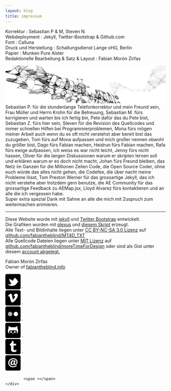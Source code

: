 ```yaml
---
layout: blog
title: impressum
---
```

Korrektur : Sebastian P & M, Steven N.  
Webdeployment : Jekyll, Twitter-Bootstrap & Github.com  
Font : Calluna  
Druck und Herstellung : Schaltungsdienst Lange oHG, Berlin  
Papier : Munken Pure Alster  
Redaktionelle Bearbeitung & Satz & Layout : Fabian Morón Zirfas  




![](images/dankan.jpg)  
Sebastian P. für die stundenlange Telefonkorrektur und mein Freund sein, Frau Müller und Herrn Krohn für die Betreuung, Sebastian M. fürs korrigieren und warten bis ich fertig bin, Pete dafür das du Pete bist, Sebastian Z. fürs hier sein, Steven für die Revision des Quellcodes und immer schnellen Hilfen bei Programmierproblemen, Mona fürs mögen meiner Arbeit auch wenn du es oft nicht verstehst aber bereit bist das zuzugeben, Tom fürs auf Mona aufpassen und mich großer nennen obwohl du größer bist, Dago fürs Fabian machen, Heidrun fürs Fabian machen, Rafa fürs ewige aufpassen, ich weiss es war nicht leicht, Jenny fürs nicht hassen, Oliver für die langen Diskussionen warum er skripten lernen soll und erklären warum er es doch nicht macht, Johan fürs Freund bleiben, das Netz im Ganzen für die Millionen Zeilen Code, die Open Source Coder, ohne euch würde das alles nicht gehen, die Codefee, die über nacht meine Probleme lösst, Tom Preston Werner für das grossartige Jekyll, das ich nicht verstehe aber trotzdem gern benutze, die AE Community für das grossartige Feedback zu AEMap.jsx, Lloyd Alvarez fürs kontaktieren und an alle die ich vergessen habe.  
Super extra spezial Dank mit Sahne an alle die mich mit Zuspruch zum weitermachen animieren.  

------
Diese Website wurde mit <a href= "http://jekyllrb.com/">jekyll</a> und <a href="http://twitter.github.com/bootstrap/">Twitter Bootstrap</a> entwickelt.  
Die Grafiken wurden mit <a href="http://aescripts.com/plexus/">plexus</a> und <a href="https://github.com/fabiantheblind/obj-from-ai">diesem Skript</a> erzeugt.  
Alle Text- und Bildinhalte liegen unter <a href="http://creativecommons.org/licenses/by-nc-sa/3.0/de/"> CC BY-NC-SA 3.0 Lizenz</a> auf <a href="https://github.com/fabiantheblind/MT4D_TXT">github.com/fabiantheblind/MT4D_TXT</a>  
Alle Quellcode Dateien liegen unter <a href="http://www.opensource.org/licenses/mit-license.php">MIT Lizenz</a> auf <a href="https://github.com/fabiantheblind/moreTimeForDesign">github.com/fabiantheblind/moreTimeForDesign</a> oder sind als Gist unter diesem <a href="https://gist.github.com/fabiantheblind">account abgelegt.</a>  

Fabian Mor&oacute;n Zirfas<br>
Owner of <a href="http://fabiantheblind.info">fabiantheblind.info</a>  
<!-- <a href="&#109;&#97;&#105;&#108;&#116;&#111;&#58;&#104;&#101;&#108;&#108;&#111;&#64;&#102;&#97;&#98;&#105;&#97;&#110;&#116;&#104;&#101;&#98;&#108;&#105;&#110;&#100;&#46;&#105;&#110;&#102;&#111;">&#104;&#101;&#108;&#108;&#111;&#64;&#102;&#97;&#98;&#105;&#97;&#110;&#116;&#104;&#101;&#98;&#108;&#105;&#110;&#100;&#46;&#105;&#110;&#102;&#111;</a>  
<a href="http://github.com/fabiantheblind/">github.com/fabiantheblind</a>  
 <a href="http://twitter.com/fabiantheblind/">twitter.com/fabiantheblind</a>  
 <a href="http://flickr.com/photos/fabiantheblind/">flickr.com/photos/fabiantheblind</a>  
<a href="https://vimeo.com/fabiantheblind">vimeo.com/fabiantheblind</a>  --> 

<div class="connect" >
	  		
<a href="http://twitter.com/fabiantheblind"><img class="connect" src="images/twitter.png"  /></a>  <span >&middot;</span>  
<a href="http://vimeo.com/fabiantheblind"><img class="connect" src="images/vimeo.png" /></a>    <span >&middot;</span>    
<a href="http://www.flickr.com/photos/fabiantheblind/show/"><img class="connect" src="images/flickr.png"  /></a>  <span >&middot;</span>  
<a href="https://github.com/fabiantheblind"><img class="connect" src="images/github.png" /></a>  <span >&middot;</span>  
<a href="http://fabiantheblind.tumblr.com/"><img class="connect" src="images/tumblr.png"  /></a>  <span >&middot;</span>  
<a href="&#109;&#97;&#105;&#108;&#116;&#111;&#58;&#104;&#101;&#108;&#108;&#111;&#64;&#102;&#97;&#98;&#105;&#97;&#110;&#116;&#104;&#101;&#98;&#108;&#105;&#110;&#100;&#46;&#105;&#110;&#102;&#111;"><img class="connect" src="images/e-mail.png"  /></a> 

	  		<span ></span>		  		  
	</div>
      